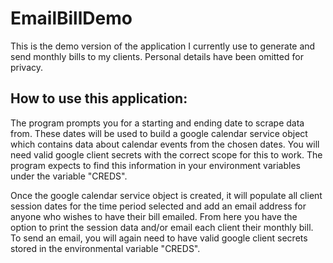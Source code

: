 # EmailBillDemo
This is the demo version of the application I currently use to generate and send monthly bills to my clients.  Personal details have been omitted for privacy.

## How to use this application:
The program prompts you for a starting and ending date to scrape data from.
These dates will be used to build a google calendar service object which contains data about calendar events from the chosen dates.
You will need valid google client secrets with the correct scope for this to work.  The program expects to find this information in your environment variables under the variable "CREDS".

Once the google calendar service object is created, it will populate all client session dates for the time period selected and add an email address for anyone who wishes to have their bill emailed.
From here you have the option to print the session data and/or email each client their monthly bill.
To send an email, you will again need to have valid google client secrets stored in the environmental variable "CREDS".

